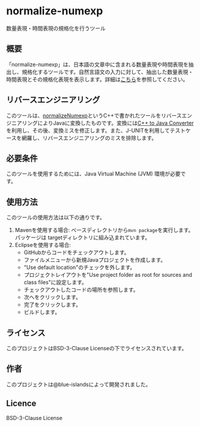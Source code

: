 # normalize-numexp
数量表現・時間表現の規格化を行うツール

## 概要
「normalize-numexp」は、日本語の文章中に含まれる数量表現や時間表現を抽出し、規格化するツールです。自然言語文の入力に対して、抽出した数量表現・時間表現とその規格化表現を表示します。詳細は[こちら](http://www.cl.ecei.tohoku.ac.jp/index.php?Open%20Resources%2FnormalizeNumexp)を参照してください。

## リバースエンジニアリング
このツールは、[normalizeNumexp](http://www.cl.ecei.tohoku.ac.jp/index.php?Open%20Resources%2FnormalizeNumexp)というC++で書かれたツールをリバースエンジニアリングによりJavaに変換したものです。変換には[C++ to Java Converter](https://www.tangiblesoftwaresolutions.com/product_details/cplusplus_to_java_converter_details.html)を利用し、その後、変換ミスを修正します。また、J-UNITを利用してテストケースを網羅し、リバースエンジニアリングのミスを排除します。

## 必要条件
このツールを使用するためには、Java Virtual Machine (JVM) 環境が必要です。

## 使用方法
このツールの使用方法は以下の通りです。

1. Mavenを使用する場合: ベースディレクトリから`mvn package`を実行します。パッケージは targetディレクトリに組み込まれています。
2. Eclipseを使用する場合: 
   - GitHubからコードをチェックアウトします。
   - ファイルメニューから新規Javaプロジェクトを作成します。
   - "Use default location"のチェックを外します。
   - プロジェクトレイアウトを"Use project folder as root for sources and class files"に設定します。
   - チェックアウトしたコードの場所を参照します。
   - 次へをクリックします。
   - 完了をクリックします。
   - ビルドします。

## ライセンス
このプロジェクトはBSD-3-Clause Licenseの下でライセンスされています。

## 作者
このプロジェクトは@blue-islandsによって開発されました。

## Licence
BSD-3-Clause License
